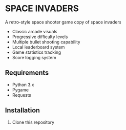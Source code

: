 # SPACE INVADERS

A retro-style space shooter game copy of space invaders

- Classic arcade visuals
- Progressive difficulty levels
- Multiple bullet shooting capability
- Local leaderboard system
- Game statistics tracking
- Score logging system

## Requirements

- Python 3.x
- Pygame
- Requests

## Installation

1. Clone this repository
